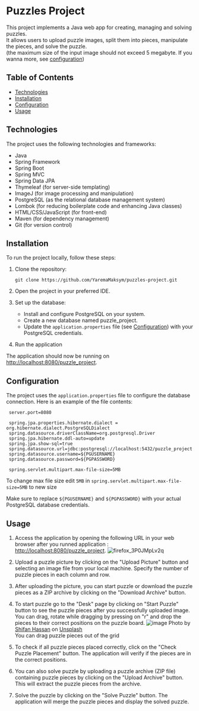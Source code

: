 # Puzzles Project

This project implements a Java web app for creating, managing and solving puzzles. \
It allows users to upload puzzle images, split them into pieces, manipulate the pieces, and solve the puzzle. \
(the maximum size of the input image should not exceed 5 megabyte. If you wanna more, see [configuration](#configuration))

## Table of Contents

- [Technologies](#technologies)
- [Installation](#installation)
- [Configuration](#configuration)
- [Usage](#usage)

## Technologies

The project uses the following technologies and frameworks:

- Java
- Spring Framework
- Spring Boot
- Spring MVC
- Spring Data JPA
- Thymeleaf (for server-side templating)
- ImageJ (for image processing and manipulation)
- PostgreSQL (as the relational database management system)
- Lombok (for reducing boilerplate code and enhancing Java classes)
- HTML/CSS/JavaScript (for front-end)
- Maven (for dependency management)
- Git (for version control) 

## Installation

To run the project locally, follow these steps:

1. Clone the repository:

   ```
   git clone https://github.com/YaremaMaksym/puzzles-project.git
   ```

2. Open the project in your preferred IDE.

3. Set up the database:

   * Install and configure PostgreSQL on your system.
   * Create a new database named puzzle_project.
   * Update the `application.properties` file (see [Configuration](#configuration)) with your PostgreSQL credentials.

4. Run the application

The application should now be running on [http://localhost:8080/puzzle_project](http://localhost:8080/puzzle_project).

## Configuration
The project uses the `application.properties` file to configure the database connection. Here is an example of the file contents:

   ```
    server.port=8080

    spring.jpa.properties.hibernate.dialect = org.hibernate.dialect.PostgreSQLDialect
    spring.datasource.driverClassName=org.postgresql.Driver
    spring.jpa.hibernate.ddl-auto=update
    spring.jpa.show-sql=true
    spring.datasource.url=jdbc:postgresql://localhost:5432/puzzle_project
    spring.datasource.username=${PGUSERNAME}
    spring.datasource.password=${PGPASSWORD}

    spring.servlet.multipart.max-file-size=5MB
   ```
To change max file size edit `5MB` in `spring.servlet.multipart.max-file-size=5MB` to new size 

Make sure to replace `${PGUSERNAME}` and `${PGPASSWORD}` with your actual PostgreSQL database credentials.

## Usage
1. Access the application by opening the following URL in your web browser after you runned application : [http://localhost:8080/puzzle_project](http://localhost:8080/puzzle_project).
   ![firefox_3P0JMpLv2q](https://github.com/YaremaMaksym/puzzles-project/assets/31901135/6634e18a-8573-49a3-9cd6-c82dd2b9230d)

2. Upload a puzzle picture by clicking on the "Upload Picture" button and selecting an image file from your local machine. Specify the number of puzzle pieces in each column and row.

3. After uploading the picture, you can start puzzle or download the puzzle pieces as a ZIP archive by clicking on the "Download Archive" button.

4. To start puzzle go to the "Desk" page by clicking on "Start Puzzle" button to see the puzzle pieces after you successfully uploaded image. You can drag, rotate while dragging by pressing on "r" and drop the pieces to their correct positions on the puzzle board.
   ![image](https://github.com/YaremaMaksym/puzzles-project/assets/31901135/e5bc3a93-5942-41ec-80e1-76a58471134e)
   Photo by <a href="https://unsplash.com/@shifanhassan?utm_content=creditCopyText&utm_medium=referral&utm_source=unsplash">Shifan Hassan</a> on <a href="https://unsplash.com/photos/sunflower-field-under-sunny-sky-Xp8uSaYajWU?utm_content=creditCopyText&utm_medium=referral&utm_source=unsplash">Unsplash</a>\
   You can drag puzzle pieces out of the grid

6. To check if all puzzle pieces placed correctly, click on the "Check Puzzle Placement" button. The application will verify if the pieces are in the correct positions.

7. You can also solve puzzle by uploading a puzzle archive (ZIP file) containing puzzle pieces by clicking on the "Upload Archive" button. This will extract the puzzle pieces from the archive.

8. Solve the puzzle by clicking on the "Solve Puzzle" button. The application will merge the puzzle pieces and display the solved puzzle.
